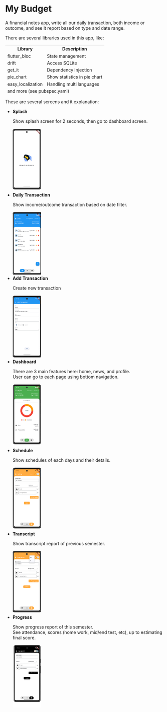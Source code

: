 # My Budget

<p>A financial notes app, write all our daily transaction, both income or outcome, and see it report based on type and date range.</p>
<p>There are several libraries used in this app, like: </p>
<table>
  <thead>
    <tr>
      <th>Library</th>
      <th>Description</th>
    </tr>
    <tr>
      <td>flutter_bloc</td>
      <td>State management</td>
    </tr>
    <tr>
      <td>drift</td>
      <td>Access SQLite</td>
    </tr>
    <tr>
      <td>get_it</td>
      <td>Dependency Injection</td>
    </tr>
    <tr>
      <td>pie_chart</td>
      <td>Show statistics in pie chart</td>
    </tr>
    <tr>
      <td>easy_localization</td>
      <td>Handling multi languages</td>
    </tr>
    <tr>
      <td colspan="2">and more (see pubspec.yaml)</td>
    </tr>
  </thead>
</table>
<p>These are several screens and it explanation:</p>
<ul>
  <li>
    <b>Splash</b>
    <p>Show splash screen for 2 seconds, then go to dashboard screen.</p>
    <img src="./git-img/1-splash.png" style="height:200px; width: 90px; object-fit:cover" />
  </li>
  <li>
    <b>Daily Transaction</b>
    <p>Show income/outcome transaction based on date filter.</p>
    <img src="./git-img/2-list.png" style="height:200px; width: 90px; object-fit:cover" />
  </li>
  <li>
    <b>Add Transaction</b>
    <p>Create new transaction</p>
    <img src="./git-img/3-add-transaction.png" style="height:200px; width: 90px; object-fit:cover" />
  </li>
  <li>
    <b>Dashboard</b>
    <p>There are 3 main features here: home, news, and profile.<br />User can go to each page using bottom navigation.</p>
    <img src="./git-img/4-report.png" style="height:200px; width: 90px; object-fit:cover" />
  </li>
  <li>
    <b>Schedule</b>
    <p>Show schedules of each days and their details.</p>
    <img src="./git-img/5-setting.png" style="height:200px; width: 90px; object-fit:cover" />
  </li>
  <li>
    <b>Transcript</b>
    <p>Show transcript report of previous semester.</p>
    <img src="./git-img/6-change-language.png" style="height:200px; width: 90px; object-fit:cover" />
  </li>
  <li>
    <b>Progress</b>
    <p>Show progress report of this semester.<br />See attendance, scores (home work, mid/end test, etc), up to estimating final score.</p>
    <img src="./git-img/7-change-theme.png" style="height:200px; width: 90px; object-fit:cover" />
  </li>
</ul>